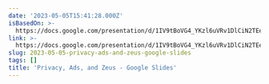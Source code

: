 ```yaml
---
date: '2023-05-05T15:41:28.000Z'
isBasedOn: >-
  https://docs.google.com/presentation/d/1IV9tBoVG4_YKzl6uVRv1DlCiN2TEeKbRlv4Y0DOLiJQ/edit#slide=id.g6c9c57d151_1_43
link: >-
  https://docs.google.com/presentation/d/1IV9tBoVG4_YKzl6uVRv1DlCiN2TEeKbRlv4Y0DOLiJQ/edit#slide=id.g6c9c57d151_1_43
slug: 2023-05-05-privacy-ads-and-zeus-google-slides
tags: []
title: 'Privacy, Ads, and Zeus - Google Slides'
---
```


